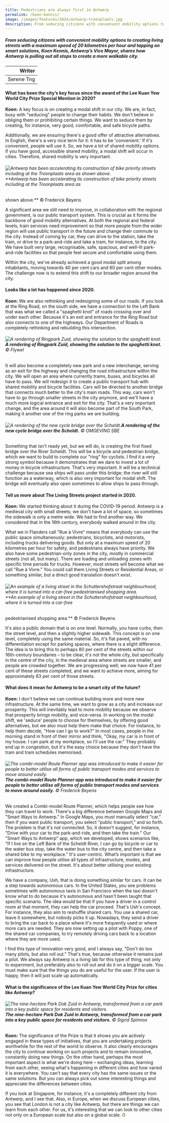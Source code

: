 ```yaml
---
title: Pedestrians are always first in Antwerp
permalink: /koen-kennis/
image: /images/features/2024/antwerp-troonplaats.jpg
description: From seducing citizens with convenient mobility options to creating living streets with a maximum speed of 20 kilometres per hour and tapping on smart solutions, Koen Kennis, Antwerp’s Vice Mayor, shares how Antwerp is pulling out all stops to create a more walkable city. 
---
```


##### From seducing citizens with convenient mobility options to creating living streets with a maximum speed of 20 kilometres per hour and tapping on smart solutions, Koen Kennis, Antwerp’s Vice Mayor, shares how Antwerp is pulling out all stops to create a more walkable city.  

| Writer |
| ---: |
| Serene Tng | 

#### **What has been the city’s key focus since the award of the Lee Kuan Yew World City Prize Special Mention in 2020?**

**Koen:** A key focus is on creating a modal shift in our city. We are, in fact, busy with "seducing" people to change their habits. We don't believe in obliging them or prohibiting certain things. We want to seduce them by creating, for instance, very good, comfortable, and safe bicycle paths.

Additionally, we are ensuring there's a good offer of attractive alternatives. In English, there's a very nice term for it: it has to be 'convenient.' If it's convenient, people will use it. So, we have a lot of shared mobility options. If you have good, accessible shared mobility, a modal shift will occur in cities. Therefore, shared mobility is very important. 

###### ![Antwerp has been accelerating its construction of bike priority streets including at the Troonplaats area as shown above.](/images/features/2024/antwerp-troonplaats.jpg/)**Antwerp has been accelerating its construction of bike priority streets including at the Troonplaats area as
shown above.** © Frederick Beyens 

A significant area we still need to improve, in collaboration with the regional government, is our public transport system. This is crucial as it forms the backbone of good mobility alternatives. At both the regional and federal levels, train services need improvement so that more people from the wider region will use public transport in the future and change their commute to the city. Instead of coming by car, they can drive to the station, take the train, or drive to a park-and-ride and take a tram, for instance, to the city. We have built very large, recognisable, safe, spacious, and well-lit park-and-ride facilities so that people feel secure and comfortable using them.

Within the city, we've already achieved a good modal split among inhabitants, moving towards 40 per cent cars and 60 per cent other modes. The challenge now is to extend this shift to our broader region around the city. 
 
#### **Looks like a lot has happened since 2020.**

**Koen:** We are also rethinking and redesigning some of our roads. If you look at the Ring Road, on the south side, we have a connection to the Left Bank that was what we called a "spaghetti knot" of roads crossing over and under each other. Because it's an exit and entrance for the Ring Road but also connects to one of the highways. Our Department of Roads is completely rethinking and rebuilding this intersection. 

###### ![A rendering of Ringpark Zuid, showing the solution to the spaghetti knot.](/images/features/2024/antwerp-ring-road.jpg/)**A rendering of Ringpark Zuid, showing the solution to the spaghetti knot.** © Flywel 

It will also become a completely new park and a new interchange, serving as an exit for the highway and changing the road infrastructure within the city. We will open an area where currently trams, buses, and bicycles all have to pass. We will redesign it to create a public transport hub with shared mobility and bicycle facilities. Cars will be directed to another bridge that connects much better to the city's main roads. This way, cars won't have to go through smaller streets in the city anymore, and we'll have a much more logical entrance and exit for the city. That's a very important change, and the area around it will also become part of the South Park, making it another one of the ring parks we are building.

###### ![A rendering of the new cycle bridge over the Scheldt.](/images/features/2024/melbourne-yarra.jpg/)**A rendering of the new cycle bridge over the Scheldt.** © OMGEVING SBE 

Something that isn't ready yet, but we will do, is creating the first fixed bridge over the River Scheldt. This will be a bicycle and pedestrian bridge, which we want to build to complete our "ring" for cyclists. I find it a very strong symbol because it demonstrates that we dare to invest a lot of money in bicycle infrastructure. That's very important. It will be a technical challenge because sea ships will pass under this bridge; the river will still function as a waterway, which is also very important for modal shift. The bridge will eventually also open sometimes to allow ships to pass through. 

#### **Tell us more about The Living Streets project started in 2020.**

**Koen:** We started thinking about it during the COVID-19 period. Antwerp is a medieval city with small streets; we don't have a lot of space, so sometimes the sidewalk is only a metre wide. We had to find another way. We considered that in the 16th century, everybody walked around in the city. 

What we in Flanders call "Rue à Vivre" means that everybody can use the public space simultaneously: pedestrians, bicyclists, and motorists, including trucks delivering goods. But only at a maximum speed of 20 kilometres per hour for safety, and pedestrians always have priority. We also have some pedestrian-only zones in the city, mostly in commercial streets (not all, but many). There are loading and unloading zones with specific time periods for trucks. However, most streets will become what we call "Rue à Vivre." You could call them Living Streets or Residential Areas, or something similar, but a direct good translation doesn't exist.

###### ![An example of a living street in the Schuttershofstraat neighbourhood, where it is turned into a car-free pedestrianised shopping area.](/images/features/2024/antwerp-living-street.jpg/)**An example of a living street in the Schuttershofstraat neighbourhood, where it is turned into a car-free
pedestrianised shopping area.** © Frederick Beyens

It's also a public domain that is on one level. Normally, you have curbs, then the street level, and then a slightly higher sidewalk. This concept is on one level, completely using the same material. So, it's flat paved, with no differentiation except for parking spaces, where there is a slight difference. The idea is to bring this to perhaps 80 per cent of the streets within our 16th-century boundaries – to be clear, it's not the whole city, but specifically in the centre of the city, in the medieval area where streets are smaller, and people are crowded together. We are progressing well; we now have 41 per cent of these streets completed, and we want to achieve more, aiming for approximately 83 per cent of those streets. 

#### **What does it mean for Antwerp to be a smart city of the future?**

**Koen:** I don't believe we can continue building more and more new infrastructure. At the same time, we want to grow as a city and increase our prosperity. This will inevitably lead to more mobility because we observe that prosperity brings mobility, and vice-versa. In working on the modal shift, we 'seduce' people to choose for themselves, by offering good alternatives, but we also must help them make that choice. For instance, to help them decide, "How can I go to work?" In most cases, people in the morning stand in front of their mirror and think, "Okay, my car is in front of my house. I can park at my workplace, so I'll use the car." They probably end up in congestion, but it's the easy choice because they don't have the train and tram schedules memorised. 

###### ![The combi-model Route Planner app was introduced to make it easier for people to better utilise all forms of public transport modes and services to move around easily.](/images/features/2024/antwerp-smart-app.png/)**The combi-model Route Planner app was introduced to make it easier for people to better utilise all forms of public transport modes and services to move around easily.** © Frederick Beyens

We created a Combi-model Route Planner, which helps people see how they can travel to work. There's a big difference between Google Maps and "Smart Ways to Antwerp." In Google Maps, you must manually select "car," then if you want public transport, you select "public transport," and so forth. The problem is that it's not connected. So, it doesn't suggest, for instance, "Drive with your car to the park-and-ride, and then take the train." Our "Smart Ways to Antwerp" app, which we developed, shows scenarios like, "If I live on the Left Bank of the Scheldt River, I can go by bicycle or car to the water bus stop, take the water bus to the city centre, and then take a shared bike to my workplace." It's user-centric. What’s important is that we can improve how people utilise all types of infrastructure, modes, and services delivered on the street. It's about better utilising your existing infrastructure.

We have a company, Ush, that is doing something similar for cars. It can be a step towards autonomous cars. In the United States, you see problems sometimes with autonomous taxis in San Francisco when the taxi doesn't know what to do because it's autonomous and hasn't been taught that specific scenario. The idea would be that if you have a driver in a control room at that moment, they can help the car proceed. That's Ush's concept. For instance, they also aim to reshuffle shared cars. You use a shared car, leave it somewhere, but nobody picks it up. Nowadays, they send a driver to bring the car back to a place where it's more frequently used or where more cars are needed. They are now setting up a pilot with Poppy, one of the shared car companies, to try remotely driving cars back to a location where they are more used.

I find this type of innovation very good, and I always say, "Don't do too many pilots, but also roll out." That's true, because otherwise it remains just a pilot. We always say Antwerp is a living lab for this type of thing, not only to experiment, but preferably also to roll out and do it on a bigger scale. You must make sure that the things you do are useful for the user. If the user is happy, then it will just scale up automatically.

#### **What is the significance of the Lee Kuan Yew World City Prize for cities like Antwerp?**

###### ![The nine-hectare Park Dok Zuid in Antwerp, transformed from a car park into a key public space for residents and visitors.](/images/features/2024/mpavilion.jpg/)**The nine-hectare Park Dok Zuid in Antwerp, transformed from a car park into a key public space for residents and visitors.** © Sigrid Spinnox 

**Koen:** The significance of the Prize is that it shows you are actively engaged in these types of initiatives, that you are undertaking projects worthwhile for the rest of the world to observe. It also clearly encourages the city to continue working on such projects and to remain innovative, constantly doing new things. On the other hand, perhaps the most important aspect is what we're doing here – exchanging ideas, learning from each other, seeing what's happening in different cities and how varied it is everywhere. You can't say that every city has the same issues or the same solutions. But you can always pick out some interesting things and appreciate the differences between cities. 

If you look at Singapore, for instance, it's a completely different city from Antwerp, and I see that. Also, in Europe, when we discuss European cities, you see that London is not a city like Antwerp, but there are things we can learn from each other. For us, it's interesting that we can look to other cities not only on a European scale but also on a global scale. **<font color="#967942">O</font>** 
